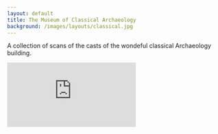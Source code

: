 ```yaml
---
layout: default
title: The Museum of Classical Archaeology
background: /images/layouts/classical.jpg
---
```

A collection of scans of the casts of the wondeful classical Archaeology building.

<div class="embed-responsive embed-responsive-4by3 mb-3">
    <iframe title="A 3D model" class="embed-responsive-item" src="https://sketchfab.com/playlists/embed?collection=1ce2a67453dd404e83d5debc6de6794c" frameborder="0" allow="autoplay; fullscreen; vr" mozallowfullscreen="true" webkitallowfullscreen="true"></iframe>
</div>
